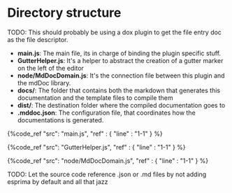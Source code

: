 # Directory structure

TODO: This should probably be using a dox plugin to get the file entry doc as the file descriptor.

* **main.js**: The main file, its in charge of binding the plugin specific stuff.
* **GutterHelper.js**: It's a helper to abstract the creation of a gutter marker on the left of the editor
* **node/MdDocDomain.js**: It's the connection file between this plugin and the mdDoc library.
* **docs/**: The folder that contains both the markdown that generates this documentation and the template files to compile them
* **dist/**: The destination folder where the compiled documentation goes to
* **.mddoc.json**: The configuration file, that coordinates how the documentations is generated.

{%code_ref
    "src": "main.js",
    "ref" : {
        "line" : "1-1"
    }
%}

{%code_ref
    "src": "GutterHelper.js",
    "ref" : {
        "line" : "1-1"
    }
%}

{%code_ref
    "src": "node/MdDocDomain.js",
    "ref" : {
        "line" : "1-1"
    }
%}

TODO: Let the source code reference .json or .md files by not adding esprima by default and all that jazz
